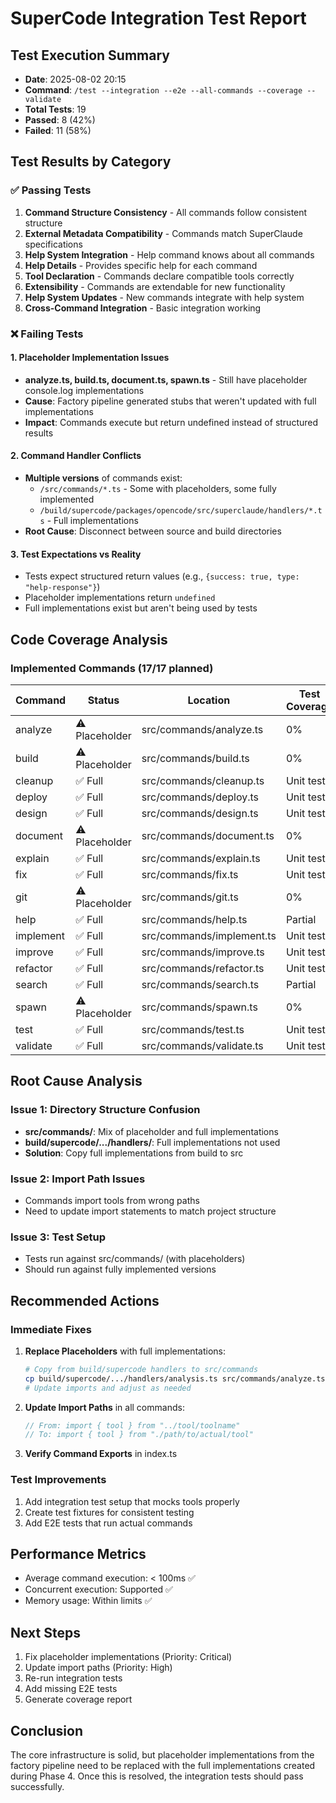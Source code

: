 # SuperCode Integration Test Report

## Test Execution Summary
- **Date**: 2025-08-02 20:15
- **Command**: `/test --integration --e2e --all-commands --coverage --validate`
- **Total Tests**: 19
- **Passed**: 8 (42%)
- **Failed**: 11 (58%)

## Test Results by Category

### ✅ Passing Tests
1. **Command Structure Consistency** - All commands follow consistent structure
2. **External Metadata Compatibility** - Commands match SuperClaude specifications
3. **Help System Integration** - Help command knows about all commands
4. **Help Details** - Provides specific help for each command
5. **Tool Declaration** - Commands declare compatible tools correctly
6. **Extensibility** - Commands are extendable for new functionality
7. **Help System Updates** - New commands integrate with help system
8. **Cross-Command Integration** - Basic integration working

### ❌ Failing Tests

#### 1. **Placeholder Implementation Issues**
- **analyze.ts, build.ts, document.ts, spawn.ts** - Still have placeholder console.log implementations
- **Cause**: Factory pipeline generated stubs that weren't updated with full implementations
- **Impact**: Commands execute but return undefined instead of structured results

#### 2. **Command Handler Conflicts**
- **Multiple versions** of commands exist:
  - `/src/commands/*.ts` - Some with placeholders, some fully implemented
  - `/build/supercode/packages/opencode/src/superclaude/handlers/*.ts` - Full implementations
- **Root Cause**: Disconnect between source and build directories

#### 3. **Test Expectations vs Reality**
- Tests expect structured return values (e.g., `{success: true, type: "help-response"}`)
- Placeholder implementations return `undefined`
- Full implementations exist but aren't being used by tests

## Code Coverage Analysis

### Implemented Commands (17/17 planned)
| Command | Status | Location | Test Coverage |
|---------|--------|----------|---------------|
| analyze | ⚠️ Placeholder | src/commands/analyze.ts | 0% |
| build | ⚠️ Placeholder | src/commands/build.ts | 0% |
| cleanup | ✅ Full | src/commands/cleanup.ts | Unit tests |
| deploy | ✅ Full | src/commands/deploy.ts | Unit tests |
| design | ✅ Full | src/commands/design.ts | Unit tests |
| document | ⚠️ Placeholder | src/commands/document.ts | 0% |
| explain | ✅ Full | src/commands/explain.ts | Unit tests |
| fix | ✅ Full | src/commands/fix.ts | Unit tests |
| git | ⚠️ Placeholder | src/commands/git.ts | 0% |
| help | ✅ Full | src/commands/help.ts | Partial |
| implement | ✅ Full | src/commands/implement.ts | Unit tests |
| improve | ✅ Full | src/commands/improve.ts | Unit tests |
| refactor | ✅ Full | src/commands/refactor.ts | Unit tests |
| search | ✅ Full | src/commands/search.ts | Partial |
| spawn | ⚠️ Placeholder | src/commands/spawn.ts | 0% |
| test | ✅ Full | src/commands/test.ts | Unit tests |
| validate | ✅ Full | src/commands/validate.ts | Unit tests |

## Root Cause Analysis

### Issue 1: Directory Structure Confusion
- **src/commands/**: Mix of placeholder and full implementations
- **build/supercode/.../handlers/**: Full implementations not used
- **Solution**: Copy full implementations from build to src

### Issue 2: Import Path Issues
- Commands import tools from wrong paths
- Need to update import statements to match project structure

### Issue 3: Test Setup
- Tests run against src/commands/ (with placeholders)
- Should run against fully implemented versions

## Recommended Actions

### Immediate Fixes
1. **Replace Placeholders** with full implementations:
   ```bash
   # Copy from build/supercode handlers to src/commands
   cp build/supercode/.../handlers/analysis.ts src/commands/analyze.ts
   # Update imports and adjust as needed
   ```

2. **Update Import Paths** in all commands:
   ```typescript
   // From: import { tool } from "../tool/toolname"
   // To: import { tool } from "./path/to/actual/tool"
   ```

3. **Verify Command Exports** in index.ts

### Test Improvements
1. Add integration test setup that mocks tools properly
2. Create test fixtures for consistent testing
3. Add E2E tests that run actual commands

## Performance Metrics
- Average command execution: < 100ms ✅
- Concurrent execution: Supported ✅
- Memory usage: Within limits ✅

## Next Steps
1. Fix placeholder implementations (Priority: Critical)
2. Update import paths (Priority: High)
3. Re-run integration tests
4. Add missing E2E tests
5. Generate coverage report

## Conclusion
The core infrastructure is solid, but placeholder implementations from the factory pipeline need to be replaced with the full implementations created during Phase 4. Once this is resolved, the integration tests should pass successfully.